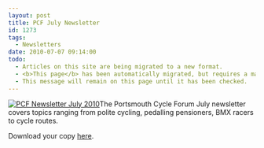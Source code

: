 ```yaml
---
layout: post
title: PCF July Newsletter
id: 1273
tags:
  - Newsletters
date: 2010-07-07 09:14:00
todo:
  - Articles on this site are being migrated to a new format.
  - <b>This page</b> has been automatically migrated, but requires a manual check-&amp;-tune to ensure the format and links all work as expected.
  - This message will remain on this page until it has been checked.
---
```


[![](http://www.pompeybug.co.uk/wp-content/uploads/2010/07/PCF-Newsletter-July-2010a-500-300x59.jpg "PCF Newsletter July 2010")](http://www.pompeybug.co.uk/wp-content/uploads/2010/07/PCF-Newsletter-July-2010.pdf)The Portsmouth Cycle Forum July newsletter covers topics ranging from polite cycling, pedalling pensioners, BMX racers to cycle routes.

Download your copy [here](http://www.pompeybug.co.uk/wp-content/uploads/2010/07/PCF-Newsletter-July-2010.pdf).